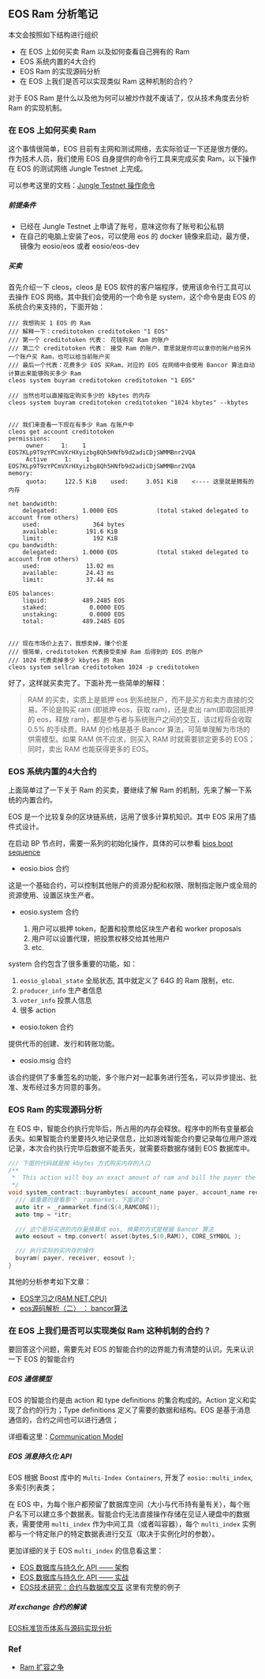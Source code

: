 

## EOS Ram 分析笔记

本文会按照如下结构进行组织

- 在 EOS 上如何买卖 Ram 以及如何查看自己拥有的 Ram
- EOS 系统内置的4大合约
- EOS Ram 的实现源码分析
- 在 EOS 上我们是否可以实现类似 Ram 这种机制的合约？

对于 EOS Ram 是什么以及他为何可以被炒作就不废话了，仅从技术角度去分析 Ram 的实现机制。

### 在 EOS 上如何买卖 Ram

这个事情很简单，EOS 目前有主网和测试网络，去实际验证一下还是很方便的。作为技术人员，我们使用 EOS 自身提供的命令行工具来完成买卖 Ram，以下操作在 EOS 的测试网络 Jungle Testnet 上完成。

可以参考这里的文档：[Jungle Testnet 操作命令](https://github.com/shniu/eosio/tree/master/jungletestnet)

##### 前提条件

- 已经在 Jungle Testnet 上申请了账号，意味这你有了账号和公私钥
- 在自己的电脑上安装了eos，可以使用 eos 的 docker 镜像来启动，最方便，镜像为 eosio/eos 或者 eosio/eos-dev

##### 买卖

首先介绍一下 cleos，cleos 是 EOS 软件的客户端程序，使用该命令行工具可以去操作 EOS 网络。其中我们会使用的一个命令是 system，这个命令是由 EOS 的系统合约来支持的，下面开始：

```
/// 我想购买 1 EOS 的 Ram
/// 解释一下：creditotoken creditotoken "1 EOS"
/// 第一个 creditotoken 代表： 花钱购买 Ram 的账户
/// 第二个 creditotoken 代表： 接受 Ram 的账户，意思就是你可以拿你的账户给另外一个账户买 Ram，也可以给当前账户买
/// 最后一个代表：花费多少 EOS 买Ram，对应的 EOS 在网络中会使用 Bancor 算法自动计算出来能够购买多少 Ram
cleos system buyram creditotoken creditotoken "1 EOS"

/// 当然也可以直接指定购买多少的 kBytes 的内存
cleos system buyram creditotoken creditotoken "1024 kbytes" --kbytes


/// 我们来查看一下现在有多少 Ram 在账户中
cleos get account creditotoken
permissions:
     owner     1:    1 EOS7KLp9T9zYPCmVXrHXyizbg8Qh5HNfb9d2adiCDjSWMMBnr2VQA
	 Active     1:    1 EOS7KLp9T9zYPCmVXrHXyizbg8Qh5HNfb9d2adiCDjSWMMBnr2VQA
memory:
     quota:     122.5 KiB    used:     3.051 KiB    <---- 这里就是拥有的内存

net bandwidth:
    delegated:       1.0000 EOS           (total staked delegated to account from others)
    used:               364 bytes
    available:        191.6 KiB
    limit:              192 KiB
cpu bandwidth:
    delegated:       1.0000 EOS           (total staked delegated to account from others)
    used:             13.02 ms
    available:        24.43 ms
    limit:            37.44 ms

EOS balances:
    liquid:          489.2485 EOS
    staked:            0.0000 EOS
    unstaking:         0.0000 EOS
    total:           489.2485 EOS


/// 现在市场价上去了，我想卖掉，赚个价差
/// 很简单，creditotoken 代表接受卖掉 Ram 后得到的 EOS 的账户
/// 1024 代表卖掉多少 kbytes 的 Ram
cleos system sellram creditotoken 1024 -p creditotoken

```

好了，这样就买卖完了。下面补充一些简单的解释：

> RAM 的买卖，实质上是抵押 eos 到系统账户，而不是买方和卖方直接的交易。不论是购买 ram (即抵押 eos，获取 ram)，还是卖出 ram(即取回抵押的 eos，释放 ram)，都是参与者与系统账户之间的交互，该过程将会收取 0.5% 的手续费。RAM 的价格是基于 Bancor 算法，可简单理解为市场的供需模型。如果 RAM 供不应求，则买入 RAM 时就需要锁定更多的 EOS；同时，卖出 RAM 也能获得更多的 EOS。

### EOS 系统内置的4大合约

上面简单过了一下关于 Ram 的买卖，要继续了解 Ram 的机制，先来了解一下系统的内置合约。

EOS 是一个比较复杂的区块链系统，运用了很多计算机知识。其中 EOS 采用了插件式设计。

在启动 BP 节点时，需要一系列的初始化操作，具体的可以参看 [bios boot sequence](https://developers.eos.io/eosio-nodeos/v1.1.0/docs/bios-boot-sequence)

- eosio.bios 合约

这是一个基础合约，可以控制其他账户的资源分配和权限、限制指定账户或全局的资源使用、设置区块生产者。

- eosio.system 合约

  1. 用户可以抵押 token，配置和投票给区块生产者和 worker proposals
  2. 用户可以设置代理，把投票权移交给其他用户
  3. etc.

system 合约包含了很多重要的功能，如：

  1. `eosio_global_state` 全局状态, 其中就定义了 64G 的 Ram 限制，etc.
  2. `producer_info` 生产者信息
  3. `voter_info` 投票人信息
  4. 很多 action

- eosio.token 合约

提供代币的创建、发行和转账功能。

- eosio.msig 合约

该合约提供了多重签名的功能，多个账户对一起事务进行签名，可以异步提出、批准、发布经过多方同意的事务。


### EOS Ram 的实现源码分析

在 EOS 中，智能合约执行完毕后，所占用的内存会释放。程序中的所有变量都会丢失。如果智能合约里要持久地记录信息，比如游戏智能合约要记录每位用户游戏记录，本次合约执行完毕后数据不能丢失，就需要将数据存储到 EOS 数据库中。

```cpp
/// 下面的代码就是按 kbytes 方式购买内存的入口
/**
 *  This action will buy an exact amount of ram and bill the payer the current market price.
 */
void system_contract::buyrambytes( account_name payer, account_name receiver, uint32_t bytes ) {
  /// 最重要的是看那个 _rammarket，下面讲这个
  auto itr = _rammarket.find(S(4,RAMCORE));  
  auto tmp = *itr;
  
  /// 这个是将买进的内存量换算成 eos, 换算的方式是根据 Bancor 算法
  auto eosout = tmp.convert( asset(bytes,S(0,RAM)), CORE_SYMBOL );  

  /// 执行实际的买内存的操作
  buyram( payer, receiver, eosout );  
}
```

其他的分析参考如下文章：

- [EOS学习之(RAM,NET,CPU)](https://blog.csdn.net/weixin_39842528/article/details/80913141)
- [eos源码解析（二） ： bancor算法](https://steemit.com/eos/@camphortree/eos-bancor)


### 在 EOS 上我们是否可以实现类似 Ram 这种机制的合约？

要回答这个问题，需要先对 EOS 的智能合约的边界能力有清楚的认识。先来认识一下 EOS 的智能合约

##### EOS 通信模型

EOS 的智能合约是由 action 和 type definitions 的集合构成的。Action 定义和实现了合约的行为；Type definitions 定义了需要的数据和结构。EOS 是基于消息通信的，合约之间也可以进行通信；

详细看这里：[Communication Model](https://developers.eos.io/eosio-cpp/docs/communication-model)

##### EOS 消息持久化 API

EOS 根据 Boost 库中的 `Multi-Index Containers`, 开发了 `eosio::multi_index`, 多索引列表类；

在 EOS 中，为每个账户都预留了数据库空间（大小与代币持有量有关），每个账户名下可以建立多个数据表。智能合约无法直接操作存储在见证人硬盘中的数据表，需要使用 `multi_index` 作为中间工具（或者叫容器），每个 `multi_index` 
实例都与一个特定账户的特定数据表进行交互（取决于实例化时的参数）。

更加详细的关于 EOS `multi_index` 的信息看这里：

- [EOS 数据库与持久化 API —— 架构](https://blog.csdn.net/yuanfangyuan_block/article/details/80403360)
- [EOS 数据库与持久化 API —— 实战](https://blog.csdn.net/yuanfangyuan_block/article/details/80403378)
- [EOS技术研究：合约与数据库交互](https://www.cnblogs.com/Evsward/p/multi_index.html)  这里有完整的例子

##### 对 exchange 合约的解读

[EOS标准货币体系与源码实现分析](https://cloud.tencent.com/developer/article/1118567)

### Ref

- [Ram 扩容之争](http://note.youdao.com/noteshare?id=d18c077abd79b64bb8d20faf40f7dd16&sub=C832DA45278341B09B195F4EAD7AA54D)
